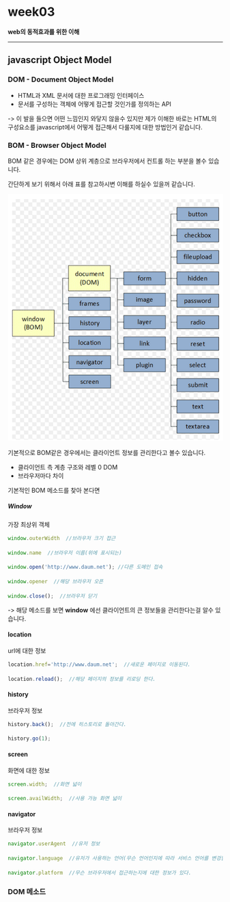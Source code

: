 # week03
**web의 동적효과를 위한 이해**
_________________________


## javascript Object Model

### DOM - Document Object Model

- HTML과 XML 문서에 대한 프로그래밍 인터페이스
- 문서를 구성하는 객체에 어떻게 접근할 것인가를 정의하는 API

-> 이 발을 들으면 어떤 느낌인지 와닿지 않을수 있지만 제가 이해한 바로는 HTML의 구성요소를 javascript에서 어떻게 접근해서 다룰지에 대한 방법인거 같습니다.

### BOM - Browser Object Model

BOM 같은 경우에는 DOM 상위 계층으로 브라우저에서 컨트롤 하는 부분을 볼수 있습니다.


간단하게 보기 위해서 아래 표를 참고하시변 이해를 하실수 있을꺼 같습니다.

![BOM](./images/BOM_stackView.png)

기본적으로 BOM같은 경우에서는 클라이언트 정보를 관리한다고 볼수 있습니다.

- 클라이언트 측 계층 구조와 레벨 0 DOM
- 브라우저마다 차이


기본적인 BOM 메소드를 찾아 본다면

##### Window
가장 최상위 객체

```javascript
window.outerWidth  //브라우저 크기 접근

window.name  //브라우저 이름(위에 표시되는)

window.open('http://www.daum.net'); //다른 도메인 접속

window.opener  //해당 브라우저 오픈

window.close();  //브라우저 닫기
```

-> 해당 메소드를 보면 **window** 에선 클라이언트의 큰 정보들을 관리한다는걸 알수 있습니다.

#### location
url에 대한 정보

```javascript
location.href='http://www.daum.net';  //새로운 페이지로 이동된다.

location.reload();  //해당 페이지의 정보를 리로딩 한다.
```

#### history
브라우저 정보

```javascript
history.back();  //전에 히스토리로 돌아간다.

history.go(1);
```

#### screen
화면에 대한 정보

```javascript
screen.width;  //화면 넓이

screen.availWidth;  //사용 가능 화면 넓이
```

#### navigator
브라우저 정보

```javascript
navigator.userAgent  //유저 정보

navigator.language  //유저가 사용하는 언어(무슨 언어인지에 따라 서비스 언어를 변겅할수 있다.)

navigator.platform  //무슨 브라우저에서 접근하는지에 대한 정보가 있다.
```

### DOM 메소드
